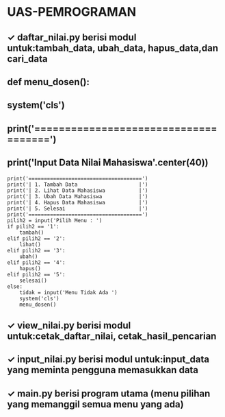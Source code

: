 # UAS-PEMROGRAMAN
## ✓ daftar_nilai.py berisi modul untuk:tambah_data, ubah_data, hapus_data,dan cari_data
## def menu_dosen():
## system('cls')
## print('=====================================')
## print('Input Data Nilai Mahasiswa'.center(40))
    print('=====================================')
    print('| 1. Tambah Data                    |')
    print('| 2. Lihat Data Mahasiswa           |')
    print('| 3. Ubah Data Mahasiswa            |')
    print('| 4. Hapus Data Mahasiswa           |')
    print('| 5. Selesai                        |')
    print('=====================================')
    pilih2 = input('Pilih Menu : ')
    if pilih2 == '1':
        tambah()
    elif pilih2 == '2':
        lihat()
    elif pilih2 == '3':
        ubah()
    elif pilih2 == '4':
        hapus()
    elif pilih2 == '5':
        selesai()
    else:
        tidak = input('Menu Tidak Ada ')
        system('cls')
        menu_dosen()


## ✓ view_nilai.py berisi modul untuk:cetak_daftar_nilai, cetak_hasil_pencarian



## ✓ input_nilai.py berisi modul untuk:input_data yang meminta pengguna memasukkan data




## ✓ main.py berisi program utama (menu pilihan yang memanggil semua menu yang ada)
